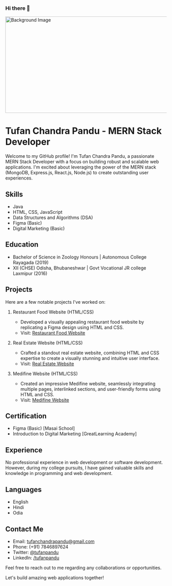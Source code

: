 ### Hi there 👋

<!--
**tufanpandu/tufanpandu** is a ✨ _special_ ✨ repository because its `README.md` (this file) appears on your GitHub profile.

Here are some ideas to get you started:

- 🔭 I’m currently working on ...
- 🌱 I’m currently learning ...
- 👯 I’m looking to collaborate on ...
- 🤔 I’m looking for help with ...
- 💬 Ask me about ...
- 📫 How to reach me: ...
- 😄 Pronouns: ...
- ⚡ Fun fact: ...
-->
<img src="https://camo.githubusercontent.com/c1dcb74cc1c1835b1d716f5051499a2814c683c806b15f04b0eba492863703e9/68747470733a2f2f63646e2e6472696262626c652e636f6d2f75736572732f3733303730332f73637265656e73686f74732f363538313234332f6176656e746f2e676966" alt="Background Image" style="width: 600px; height: 300px;">


# Tufan Chandra Pandu - MERN Stack Developer

Welcome to my GitHub profile! I'm Tufan Chandra Pandu, a passionate MERN Stack Developer with a focus on building robust and scalable web applications. I'm excited about leveraging the power of the MERN stack (MongoDB, Express.js, React.js, Node.js) to create outstanding user experiences.

## Skills

- Java
- HTML, CSS, JavaScript
- Data Structures and Algorithms (DSA)
- Figma (Basic)
- Digital Marketing (Basic)

## Education

- Bachelor of Science in Zoology Honours | Autonomous College Rayagada (2019)
- XII (CHSE) Odisha, Bhubaneshwar | Govt Vocational JR college Laxmipur (2016)

## Projects

Here are a few notable projects I've worked on:

1. Restaurant Food Website (HTML/CSS)
   - Developed a visually appealing restaurant food website by replicating a Figma design using HTML and CSS.
   - Visit: [Restaurant Food Website](https://foodsrestaurent.netlify.app/)

2. Real Estate Website (HTML/CSS)
   - Crafted a standout real estate website, combining HTML and CSS expertise to create a visually stunning and intuitive user interface.
   - Visit: [Real Estate Website](https://realestate98.netlify.app/)

3. Medifine Website (HTML/CSS)
   - Created an impressive Medifine website, seamlessly integrating multiple pages, interlinked sections, and user-friendly forms using HTML and CSS.
   - Visit: [Medifine Website](https://medifine98.netlify.app/)

## Certification

- Figma (Basic) [Masai School]
- Introduction to Digital Marketing [GreatLearning Academy]

## Experience

No professional experience in web development or software development. However, during my college pursuits, I have gained valuable skills and knowledge in programming and web development.

## Languages

- English
- Hindi
- Odia

## Contact Me

- Email: tufanchandrapandu@gmail.com
- Phone: (+91) 7846897624
- Twitter: [@tufanpandu](https://twitter.com/tufanpandu)
- LinkedIn: [/tufanpandu](https://www.linkedin.com/in/tufanpandu)

Feel free to reach out to me regarding any collaborations or opportunities.

Let's build amazing web applications together!
